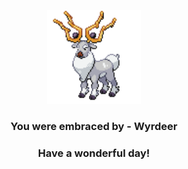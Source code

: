 <p align="center">
    <img src="https://raw.githubusercontent.com/PokeAPI/sprites/master/sprites/pokemon/899.png" width="150" height="150">
</p>
<h3 align="center">You were embraced by - <b>Wyrdeer</b></h3>
<h3 align="center">Have a wonderful day!</h3>
